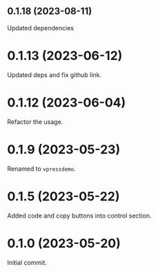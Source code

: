 ## 0.1.18 (2023-08-11)

Updated dependencies

# 0.1.13 (2023-06-12)

Updated deps and fix github link.

# 0.1.12 (2023-06-04)

Refactor the usage.

# 0.1.9 (2023-05-23)

Renamed to `vpressdemo`.

# 0.1.5 (2023-05-22)

Added code and copy buttons into control section.

# 0.1.0 (2023-05-20)

Initial commit.
